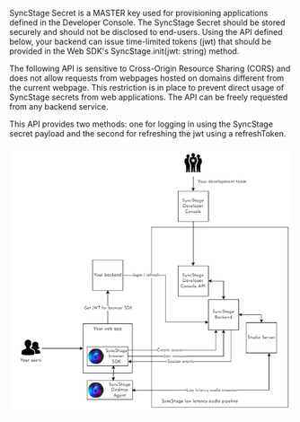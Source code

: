 SyncStage Secret is a MASTER key used for provisioning applications defined in the Developer Console. The SyncStage Secret should be stored securely and should not be disclosed to end-users. Using the API defined below, your backend can issue time-limited tokens (jwt) that should be provided in the Web SDK's SyncStage.init(jwt: string) method.

The following API is sensitive to Cross-Origin Resource Sharing (CORS) and does not allow requests from webpages hosted on domains different from the current webpage. This restriction is in place to prevent direct usage of SyncStage secrets from web applications. The API can be freely requested from any backend service.

This API provides two methods: one for logging in using the SyncStage secret payload and the second for refreshing the jwt using a refreshToken.

![alt SyncStage Web Provisioning](../assets/websdk-provisioning.png "SyncStage Web SDK provisioning")

<swagger-ui src="./swagger.json"/>
